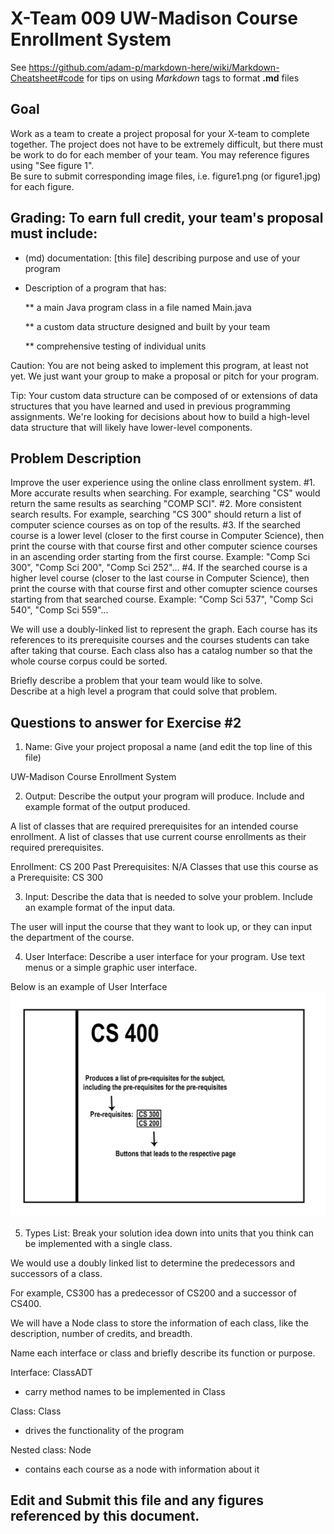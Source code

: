 # X-Team 009 UW-Madison Course Enrollment System 

See https://github.com/adam-p/markdown-here/wiki/Markdown-Cheatsheet#code for tips on using *Markdown* tags to format __.md__ files

## Goal

Work as a team to create a project proposal for your X-team to complete together.
The project does not have to be extremely difficult,
but there must be work to do for each member of your team.
You may reference figures using "See figure 1".  
Be sure to submit corresponding image files, i.e. figure1.png (or figure1.jpg) for each figure.

## Grading: To earn full credit, your team's proposal must include:

* (md) documentation: [this file] describing purpose and use of your program

* Description of a program that has:

  ** a main Java program class in a file named Main.java
  
  ** a custom data structure designed and built by your team
  
  ** comprehensive testing of individual units
  
 Caution: You are not being asked to implement this program, at least not yet. 
 We just want your group to make a proposal or pitch for your program.
 
 Tip: Your custom data structure can be composed of or extensions of data structures that you have learned and used in previous programming assignments.  We're looking for decisions about how to build a high-level data structure that will likely have lower-level components.

## Problem Description

Improve the user experience using the online class enrollment system.
#1. More accurate results when searching. For example, searching "CS" would return the same results as searching "COMP SCI".
#2. More consistent search results. For example, searching "CS 300" should return a list of computer science courses as on top of the results.
#3. If the searched course is a lower level (closer to the first course in Computer Science), then print the course with that course first and other computer science courses in an ascending order starting from the first course. Example: "Comp Sci 300", "Comp Sci 200", "Comp Sci 252"... 
#4. If the searched course is a higher level course (closer to the last course in Computer Science), then print the course with that course first and other comupter science courses starting from that searched course. Example: "Comp Sci 537", "Comp Sci 540", "Comp Sci 559"...

We will use a doubly-linked list to represent the graph. Each course has its references to its prerequisite courses and the courses students can take after taking that course. Each class also has a catalog number so that the whole course corpus could be sorted.

Briefly describe a problem that your team would like to solve.  
Describe at a high level a program that could solve that problem.

## Questions to answer for Exercise #2

1. Name: Give your project proposal a name (and edit the top line of this file)

UW-Madison Course Enrollment System

2. Output: Describe the output your program will produce.  Include and example format of the output produced.

A list of classes that are required prerequisites for an intended course enrollment.
A list of classes that use current course enrollments as their required prerequisites.

Enrollment: CS 200
Past Prerequisites: N/A
Classes that use this course as a Prerequisite: CS 300

3. Input: Describe the data that is needed to solve your problem. Include an example format of the input data.

The user will input the course that they want to look up,
or they can input the department of the course.


4. User Interface: Describe a user interface for your program.  Use text menus or a simple graphic user interface.

Below is an example of User Interface
![alt text][UI]

[UI]: https://github.com/rhe33/cs400-X-Team-009/blob/master/UserInterface.png "Example User Interface"



5. Types List: Break your solution idea down into units that you think can be implemented with a single class.

We would use a doubly linked list to determine the predecessors and successors of a class.

For example, CS300 has a predecessor of CS200 and a successor of CS400.

We will have a Node class to store the information of each class, like the description, number of credits, and breadth.






Name each interface or class and briefly describe its function or purpose.


Interface: ClassADT
- carry method names to be implemented in Class

Class: Class
- drives the functionality of the program

Nested class: Node
- contains each course as a node with information about it



## Edit and Submit this file and any figures referenced by this document.

